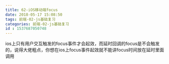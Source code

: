 ```yaml
---
title: 62-iOS移动端focus
date: 2018-05-17 15:08:50
tags: 前端-02-js基础复习
categories: 前端-02-js基础复习
id : 1537687050748
---
```

ios上只有用户交互触发的focus事件才会起效，而延时回调的focus是不会触发的，说得大佬粗点，你想在ios上focus事件起效就不能讲focus时间放在延时里面调用